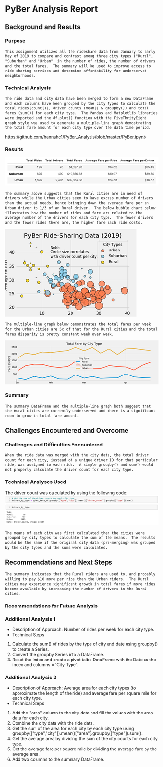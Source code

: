 # PyBer Analysis Report

## Background and Results

### Purpose
    This assignment utilizes all the rideshare data from January to early May of 2019 to compare and contrast among three city types ("Rural", "Suburban" and "Urban") in the number of rides, the number of drivers and the total fares.  The summary will be used to improve access to ride-sharing services and determine affordability for underserved neighborhoods.

### Technical Analysis
    The ride data and city data have been merged to form a new DataFrame and each columns have been grouped by the city types to calculate the total rides(count()), driver counts (mean() & groupby()) and total fares (sum()) for each city type.  The Pandas and Matplotlib libraries were imported and the df.plot() function with the FiveThrityEight graph style was used to generate a multiple-line graph demostrating the total fare amount for each city type over the data time period.
https://github.com/hannahc1/PyBer_Analysis/blob/master/PyBer.ipynb

### Results
![](https://github.com/hannahc1/PyBer_Analysis/blob/master/Analysis/Table1.PNG)

    The summary above suggests that the Rural cities are in need of drivers while the Urban cities seem to have excess number of drivers than the actual needs, hence bringing down the average fare per an Urban driver to 1/3 of an Rural driver.  The below bubble chart below illustrates how the number of rides and fare are related to the average number of the drivers for each city type.  The fewer drivers and the fewer rides there are, the higher fare each ride costs.

![](https://github.com/hannahc1/PyBer_Analysis/blob/master/Analysis/Fig1.png)

    The multiple-line graph below demonstrates the total fares per week for the Urban cities are 5x of that for the Rural cities and the total fares disparity is pretty constant week over week.

![](https://github.com/hannahc1/PyBer_Analysis/blob/master/Analysis/Fig8.png)

### Summary
    The summary DataFrame and the multiple-line graph both suggest that the Rural cities are currently underserved and there is a significant room to grow in total fare amount.


## Challenges Encountered and Overcome

### Challenges and Difficulties Encountered
    When the ride data was merged with the city data, the total driver count for each city, instead of a unique driver ID for that perticular ride, was assigned to each ride.  A simple groupby() and sum() would not properly calculate the driver count for each city type.

### Technical Analyses Used
The driver count was calculated by using the following code:
![](https://github.com/hannahc1/PyBer_Analysis/blob/master/Analysis/Code1.PNG)

    The means of each city was first calculated then the cities were grouped by city types to calculate the sum of the means.  The results would be the same if the original city data (pre-merging) was grouped by the city types and the sums were calculated.

## Recommendations and Next Steps

    The summary indicates that the Rural riders are used to, and probably willing to pay $10 more per ride than the Urban riders.  The Rural cities may experience significant growth in total fares if more rides become available by increasing the number of drivers in the Rural cities.

### Recommendations for Future Analysis

### Additional Analysis 1

* Description of Approach:
    Number of rides per week for each city type.
* Technical Steps
1. Calculate the sum() of rides by the type of city and date using groupby() to create a Series.
2. Convert the groupby Series into a DataFrame.
3. Reset the index and create a pivot talbe DataFrame with the Date as the index and columns = 'City Type'.

### Additional Analysis 2

* Description of Approach:
    Average area for each city types (to approximate the length of the ride) and average fare per square mile for each city type.
* Technical Steps
1. Add the "area" column to the city data and fill the values with the area data for each city.
2. Combine the city data with the ride data.
3. Get the sum of the area for each city by each city type using groupby(["type","city"]).mean()["area"].groupby(["type"]).sum().
4. Get the average area by dividing the sum of the city counts for each city type.
5. Get the average fare per square mile by dividing the average fare by the average area.
6. Add two columns to the summary DataFrame.
